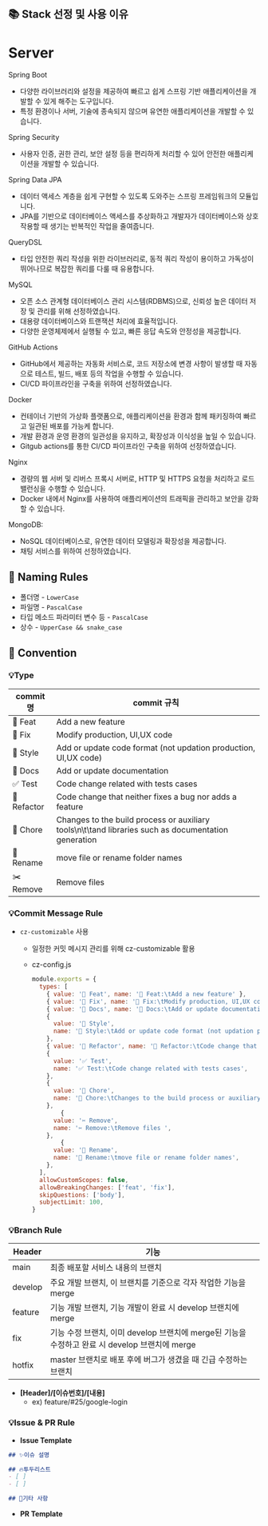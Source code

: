 ## 📚 Stack 선정 및 사용 이유

# Server

Spring Boot
- 다양한 라이브러리와 설정을 제공하여 빠르고 쉽게 스프링 기반 애플리케이션을 개발할 수 있게 해주는 도구입니다.
- 특정 환경이나 서버, 기술에 종속되지 않으며 유연한 애플리케이션을 개발할 수 있습니다.
  
Spring Security 
- 사용자 인증, 권한 관리, 보안 설정 등을 편리하게 처리할 수 있어 안전한 애플리케이션을 개발할 수 있습니다.
  
Spring Data JPA
- 데이터 액세스 계층을 쉽게 구현할 수 있도록 도와주는 스프링 프레임워크의 모듈입니다.
- JPA를 기반으로 데이터베이스 액세스를 추상화하고 개발자가 데이터베이스와 상호작용할 때 생기는 반복적인 작업을 줄여줍니다.
  
QueryDSL
- 타입 안전한 쿼리 작성을 위한 라이브러리로, 동적 쿼리 작성이 용이하고 가독성이 뛰어나므로 복잡한 쿼리를 다룰 때 유용합니다.
  
MySQL
- 오픈 소스 관계형 데이터베이스 관리 시스템(RDBMS)으로, 신뢰성 높은 데이터 저장 및 관리를 위해 선정하였습니다.
- 대용량 데이터베이스와 트랜잭션 처리에 효율적입니다.
- 다양한 운영체제에서 실행될 수 있고, 빠른 응답 속도와 안정성을 제공합니다.

GitHub Actions
- GitHub에서 제공하는 자동화 서비스로, 코드 저장소에 변경 사항이 발생할 때 자동으로 테스트, 빌드, 배포 등의 작업을 수행할 수 있습니다.
- CI/CD 파이프라인을 구축을 위하여 선정하였습니다.
  
Docker
- 컨테이너 기반의 가상화 플랫폼으로, 애플리케이션을 환경과 함께 패키징하여 빠르고 일관된 배포를 가능케 합니다.
- 개발 환경과 운영 환경의 일관성을 유지하고, 확장성과 이식성을 높일 수 있습니다.
- Gitgub actions를 통한 CI/CD 파이프라인 구축을 위하여 선정하였습니다.
  
Nginx
- 경량의 웹 서버 및 리버스 프록시 서버로, HTTP 및 HTTPS 요청을 처리하고 로드 밸런싱을 수행할 수 있습니다.
- Docker 내에서 Nginx를 사용하여 애플리케이션의 트래픽을 관리하고 보안을 강화할 수 있습니다.
  
MongoDB:
- NoSQL 데이터베이스로, 유연한 데이터 모델링과 확장성을 제공합니다. 
- 채팅 서비스를 위하여 선정하였습니다.

## 📝 Naming Rules

- 폴더명 - `LowerCase`
- 파일명 - `PascalCase`
- 타입 메소드 파라미터 변수 등 - `PascalCase`
- 상수 - `UpperCase && snake_case`

## 🔨 Convention

### 💡Type

| commit명 | commit 규칙 |
| --- | --- |
| 📍 Feat | Add a new feature |
| 🔨 Fix | Modify production, UI,UX code |
| 🎨 Style | Add or update code format (not updation production, UI,UX code) |
| 📝 Docs | Add or update documentation |
| ✅ Test | Code change related with tests cases |
| 🤖 Refactor | Code change that neither fixes a bug nor adds a feature |
| 🚚 Chore | Changes to the build process or auxiliary tools\n\t\tand libraries such as documentation generation |
| 🔧 Rename | move file or rename folder names |
| ✂️ Remove | Remove files |

### 💡Commit Message Rule

- `cz-customizable` 사용
    - 일정한 커밋 메시지 관리를 위해 cz-customizable 활용
    - cz-config.js
        
        ```jsx
        module.exports = {
          types: [
            { value: '📍 Feat', name: '📍 Feat:\tAdd a new feature' },
            { value: '🔨 Fix', name: '🔨 Fix:\tModify production, UI,UX code' },
            { value: '📝 Docs', name: '📝 Docs:\tAdd or update documentation' },
            {
              value: '🎨 Style',
              name: '🎨 Style:\tAdd or update code format (not updation production, UI,UX code)',
            },
            { value: '🤖 Refactor', name: '🤖 Refactor:\tCode change that neither fixes a bug nor adds a feature' },
            {
              value: '✅ Test',
              name: '✅ Test:\tCode change related with tests cases',
            },
            {
              value: '🚚 Chore',
              name: '🚚 Chore:\tChanges to the build process or auxiliary tools\n\t\tand libraries such as documentation generation',
            },
        		{
              value: '✂️ Remove',
              name: '✂️ Remove:\tRemove files ',
            },
        		{
              value: '🔧 Rename',
              name: '🔧 Rename:\tmove file or rename folder names',
            },
          ],
          allowCustomScopes: false,
          allowBreakingChanges: ['feat', 'fix'],
          skipQuestions: ['body'],
          subjectLimit: 100,
        }
        ```
        

### 💡Branch Rule

| Header | 기능 |
| --- | --- |
| main | 최종 배포할 서비스 내용의 브랜치 |
| develop | 주요 개발 브랜치, 이 브랜치를 기준으로 각자 작업한 기능을 merge |
| feature | 기능 개발 브랜치, 기능 개발이 완료 시 develop 브랜치에 merge |
| fix | 기능 수정 브랜치, 이미 develop 브랜치에 merge된 기능을 수정하고 완료 시 develop 브랜치에 merge |
| hotfix | master 브랜치로 배포 후에 버그가 생겼을 때 긴급 수정하는 브랜치 |
- **[Header]/[이슈번호]/[내용]**
    - ex) feature/#25/google-login

### 💡Issue & PR Rule

- **Issue Template**

```markdown
## ✨이슈 설명

## 🔥투두리스트
- [ ]
- [ ]

## 🔖기타 사항

```

- **PR Template**
